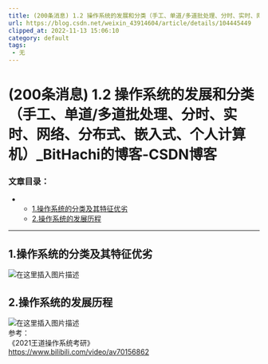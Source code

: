 ```yaml
---
title: (200条消息) 1.2 操作系统的发展和分类（手工、单道/多道批处理、分时、实时、网络、分布式、嵌入式、个人计算机）_BitHachi的博客-CSDN博客
url: https://blog.csdn.net/weixin_43914604/article/details/104445449
clipped_at: 2022-11-13 15:06:10
category: default
tags: 
 - 无
---
```



# (200条消息) 1.2 操作系统的发展和分类（手工、单道/多道批处理、分时、实时、网络、分布式、嵌入式、个人计算机）_BitHachi的博客-CSDN博客

### 文章目录：

*   *   [1.操作系统的分类及其特征优劣](#1_2)
    *   [2.操作系统的发展历程](#2_5)

* * *

## 1.操作系统的分类及其特征优劣

![在这里插入图片描述](https://xingqiu-tuchuang-1256524210.cos.ap-shanghai.myqcloud.com/8919/1668323170-ad183ededa4700f307f802538f8278f3.png)

## 2.操作系统的发展历程

![在这里插入图片描述](https://xingqiu-tuchuang-1256524210.cos.ap-shanghai.myqcloud.com/8919/1668323170-7d9e2df707bcccbf01aa641b719e58de.png)  
参考：  
《2021王道操作系统考研》  
https://www.bilibili.com/video/av70156862


